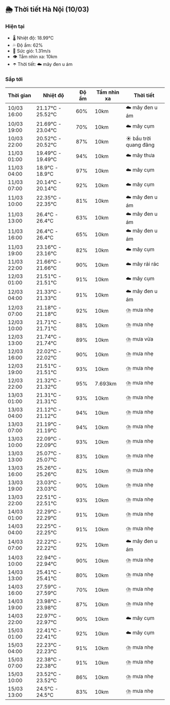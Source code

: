 ## 🌦️ Thời tiết Hà Nội (10/03)

### Hiện tại

- 🌡️ Nhiệt độ: 18.99℃
- 💦 Độ ẩm: 62%
- 💨 Sức gió: 1.31m/s
- 👁️ Tầm nhìn xa: 10km
- ☂️ Thời tiết: ☁️ mây đen u ám

### Sắp tới

| Thời gian | Nhiệt độ | Độ ẩm | Tầm nhìn xa | Thời tiết |
| --- | --- | --- | --- | --- |
| 10/03 16:00 | 21.17℃ - 25.52℃ | 60% | 10km | ☁️ mây đen u ám |
| 10/03 19:00 | 21.69℃ - 23.04℃ | 70% | 10km | ☁️ mây cụm |
| 10/03 22:00 | 20.52℃ - 20.52℃ | 87% | 10km | ☀️ bầu trời quang đãng |
| 11/03 01:00 | 19.49℃ - 19.49℃ | 94% | 10km | ☁️ mây thưa |
| 11/03 04:00 | 18.9℃ - 18.9℃ | 97% | 10km | ☁️ mây cụm |
| 11/03 07:00 | 20.14℃ - 20.14℃ | 92% | 10km | ☁️ mây cụm |
| 11/03 10:00 | 22.35℃ - 22.35℃ | 81% | 10km | ☁️ mây đen u ám |
| 11/03 13:00 | 26.4℃ - 26.4℃ | 63% | 10km | ☁️ mây đen u ám |
| 11/03 16:00 | 26.4℃ - 26.4℃ | 65% | 10km | ☁️ mây đen u ám |
| 11/03 19:00 | 23.16℃ - 23.16℃ | 82% | 10km | ☁️ mây cụm |
| 11/03 22:00 | 21.66℃ - 21.66℃ | 90% | 10km | ☁️ mây rải rác |
| 12/03 01:00 | 21.51℃ - 21.51℃ | 91% | 10km | ☁️ mây cụm |
| 12/03 04:00 | 21.33℃ - 21.33℃ | 91% | 10km | ☁️ mây đen u ám |
| 12/03 07:00 | 21.18℃ - 21.18℃ | 92% | 10km | ⛈️ mưa nhẹ |
| 12/03 10:00 | 21.71℃ - 21.71℃ | 88% | 10km | ⛈️ mưa nhẹ |
| 12/03 13:00 | 21.74℃ - 21.74℃ | 89% | 10km | ⛈️ mưa vừa |
| 12/03 16:00 | 22.02℃ - 22.02℃ | 90% | 10km | ⛈️ mưa nhẹ |
| 12/03 19:00 | 21.51℃ - 21.51℃ | 93% | 10km | ⛈️ mưa nhẹ |
| 12/03 22:00 | 21.32℃ - 21.32℃ | 95% | 7.693km | ⛈️ mưa nhẹ |
| 13/03 01:00 | 21.31℃ - 21.31℃ | 93% | 10km | ⛈️ mưa nhẹ |
| 13/03 04:00 | 21.12℃ - 21.12℃ | 94% | 10km | ⛈️ mưa nhẹ |
| 13/03 07:00 | 21.19℃ - 21.19℃ | 94% | 10km | ⛈️ mưa nhẹ |
| 13/03 10:00 | 22.09℃ - 22.09℃ | 93% | 10km | ⛈️ mưa nhẹ |
| 13/03 13:00 | 25.07℃ - 25.07℃ | 83% | 10km | ⛈️ mưa nhẹ |
| 13/03 16:00 | 25.26℃ - 25.26℃ | 82% | 10km | ⛈️ mưa nhẹ |
| 13/03 19:00 | 23.03℃ - 23.03℃ | 90% | 10km | ⛈️ mưa nhẹ |
| 13/03 22:00 | 22.51℃ - 22.51℃ | 93% | 10km | ⛈️ mưa nhẹ |
| 14/03 01:00 | 22.29℃ - 22.29℃ | 91% | 10km | ⛈️ mưa nhẹ |
| 14/03 04:00 | 22.25℃ - 22.25℃ | 91% | 10km | ⛈️ mưa nhẹ |
| 14/03 07:00 | 22.22℃ - 22.22℃ | 92% | 10km | ☁️ mây đen u ám |
| 14/03 10:00 | 22.94℃ - 22.94℃ | 90% | 10km | ⛈️ mưa nhẹ |
| 14/03 13:00 | 25.41℃ - 25.41℃ | 80% | 10km | ⛈️ mưa nhẹ |
| 14/03 16:00 | 27.59℃ - 27.59℃ | 70% | 10km | ⛈️ mưa nhẹ |
| 14/03 19:00 | 23.98℃ - 23.98℃ | 87% | 10km | ⛈️ mưa nhẹ |
| 14/03 22:00 | 22.97℃ - 22.97℃ | 90% | 10km | ☁️ mây cụm |
| 15/03 01:00 | 22.41℃ - 22.41℃ | 92% | 10km | ☁️ mây cụm |
| 15/03 04:00 | 22.23℃ - 22.23℃ | 91% | 10km | ⛈️ mưa nhẹ |
| 15/03 07:00 | 22.38℃ - 22.38℃ | 91% | 10km | ⛈️ mưa nhẹ |
| 15/03 10:00 | 23.52℃ - 23.52℃ | 86% | 10km | ⛈️ mưa nhẹ |
| 15/03 13:00 | 24.5℃ - 24.5℃ | 83% | 10km | ⛈️ mưa nhẹ |
